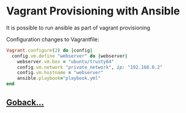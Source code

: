 # Vagrant Provisioning with Ansible

It is possible to run ansible as part of vagrant provisioning

Configuration changes to Vagrantfile:

```ruby
Vagrant.configure(2) do |config|
  config.vm.define "webserver" do |webserver|
    webserver.vm.box = "ubuntu/trusty64"
    config.vm.network "private_network", ip: "192.168.0.2"
    config.vm.hostname = "webserver"
    ansible.playbook="playbook.yml"
end
```

## [Goback...](./index.md)
